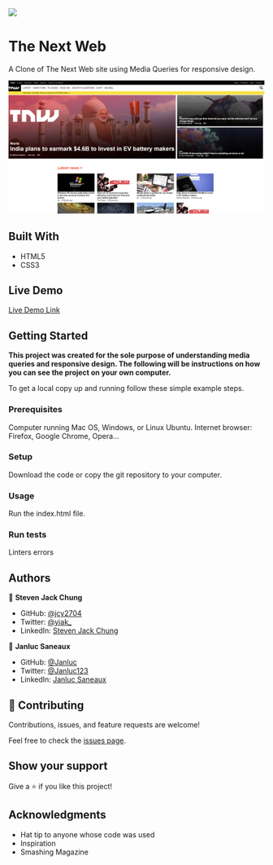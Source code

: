 ![](https://img.shields.io/badge/Microverse-blueviolet)

# The Next Web

A Clone of The Next Web site using Media Queries for responsive design.

![screenshot](app_screenshot.png)


## Built With

- HTML5
- CSS3

## Live Demo

[Live Demo Link](https://raw.githack.com/jcy2704/thenextweb/responsive-web/index.html)

## Getting Started

**This project was created for the sole purpose of understanding media queries and responsive design. The following will be instructions on how you can see the project on your own computer.**


To get a local copy up and running follow these simple example steps.

### Prerequisites
Computer running Mac OS, Windows, or Linux Ubuntu.
Internet browser: Firefox, Google Chrome, Opera...

### Setup
Download the code or copy the git repository to your computer.

### Usage
Run the index.html file.

### Run tests
Linters errors



## Authors

👤 **Steven Jack Chung**

- GitHub: [@jcy2704](https://github.com/jcy2704)
- Twitter: [@yiak_](https://twitter.com/yiak_)
- LinkedIn: [Steven Jack Chung](https://linkedin.com/in/stevenjchung)

👤 **Janluc Saneaux**

- GitHub: [@Janluc](https://github.com/Janluc)
- Twitter: [@Janluc123](https://twitter.com/Janluc123)
- LinkedIn: [Janluc Saneaux](https://www.linkedin.com/in/janluc-saneaux-91707a1b4/)

## 🤝 Contributing

Contributions, issues, and feature requests are welcome!

Feel free to check the [issues page](https://github.com/jcy2704/thenextweb/issues).

## Show your support

Give a ⭐️ if you like this project!

## Acknowledgments

- Hat tip to anyone whose code was used
- Inspiration
- Smashing Magazine
